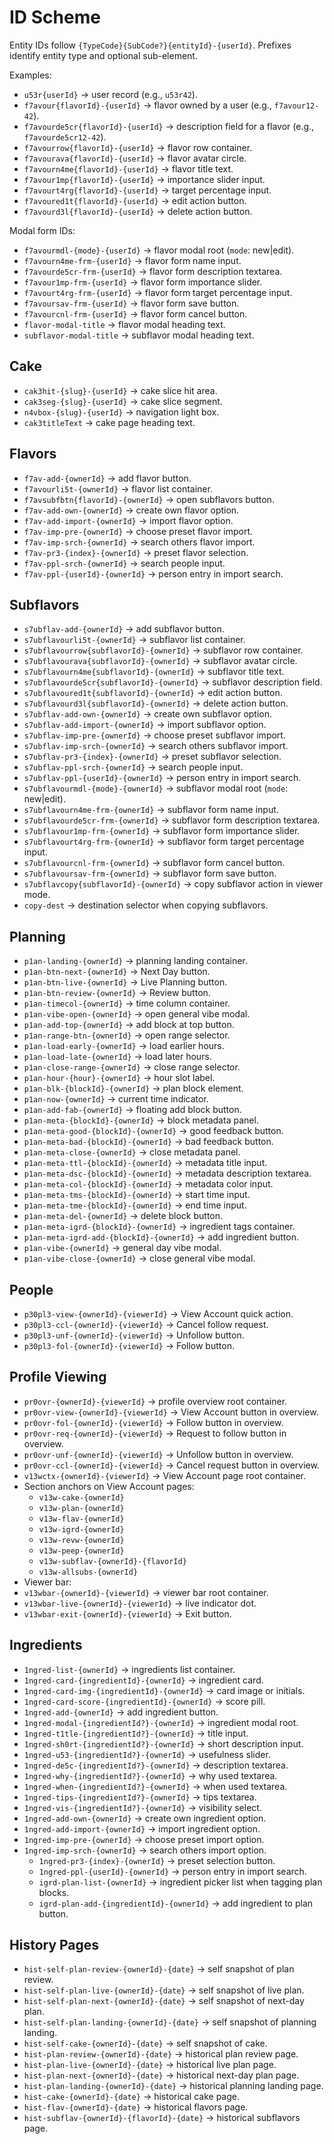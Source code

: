 # ID Scheme

Entity IDs follow `{TypeCode}{SubCode?}{entityId}-{userId}`. Prefixes identify entity type and optional sub-element.

Examples:

- `u53r{userId}` → user record (e.g., `u53r42`).
- `f7avour{flavorId}-{userId}` → flavor owned by a user (e.g., `f7avour12-42`).
- `f7avourde5cr{flavorId}-{userId}` → description field for a flavor (e.g., `f7avourde5cr12-42`).
- `f7avourrow{flavorId}-{userId}` → flavor row container.
- `f7avourava{flavorId}-{userId}` → flavor avatar circle.
- `f7avourn4me{flavorId}-{userId}` → flavor title text.
- `f7avour1mp{flavorId}-{userId}` → importance slider input.
- `f7avourt4rg{flavorId}-{userId}` → target percentage input.
- `f7avoured1t{flavorId}-{userId}` → edit action button.
- `f7avourd3l{flavorId}-{userId}` → delete action button.

Modal form IDs:

- `f7avourmdl-{mode}-{userId}` → flavor modal root (`mode`: new|edit).
- `f7avourn4me-frm-{userId}` → flavor form name input.
- `f7avourde5cr-frm-{userId}` → flavor form description textarea.
- `f7avour1mp-frm-{userId}` → flavor form importance slider.
- `f7avourt4rg-frm-{userId}` → flavor form target percentage input.
- `f7avoursav-frm-{userId}` → flavor form save button.
- `f7avourcnl-frm-{userId}` → flavor form cancel button.
- `flavor-modal-title` → flavor modal heading text.
- `subflavor-modal-title` → subflavor modal heading text.

## Cake

- `cak3hit-{slug}-{userId}` → cake slice hit area.
- `cak3seg-{slug}-{userId}` → cake slice segment.
- `n4vbox-{slug}-{userId}` → navigation light box.
- `cak3titleText` → cake page heading text.

## Flavors

- `f7av-add-{ownerId}` → add flavor button.
- `f7avourli5t-{ownerId}` → flavor list container.
- `f7avsubfbtn{flavorId}-{ownerId}` → open subflavors button.
- `f7av-add-own-{ownerId}` → create own flavor option.
- `f7av-add-import-{ownerId}` → import flavor option.
- `f7av-imp-pre-{ownerId}` → choose preset flavor import.
- `f7av-imp-srch-{ownerId}` → search others flavor import.
- `f7av-pr3-{index}-{ownerId}` → preset flavor selection.
- `f7av-ppl-srch-{ownerId}` → search people input.
- `f7av-ppl-{userId}-{ownerId}` → person entry in import search.

## Subflavors

- `s7ubflav-add-{ownerId}` → add subflavor button.
- `s7ubflavourli5t-{ownerId}` → subflavor list container.
- `s7ubflavourrow{subflavorId}-{ownerId}` → subflavor row container.
- `s7ubflavourava{subflavorId}-{ownerId}` → subflavor avatar circle.
- `s7ubflavourn4me{subflavorId}-{ownerId}` → subflavor title text.
- `s7ubflavourde5cr{subflavorId}-{ownerId}` → subflavor description field.
- `s7ubflavoured1t{subflavorId}-{ownerId}` → edit action button.
- `s7ubflavourd3l{subflavorId}-{ownerId}` → delete action button.
- `s7ubflav-add-own-{ownerId}` → create own subflavor option.
- `s7ubflav-add-import-{ownerId}` → import subflavor option.
- `s7ubflav-imp-pre-{ownerId}` → choose preset subflavor import.
- `s7ubflav-imp-srch-{ownerId}` → search others subflavor import.
- `s7ubflav-pr3-{index}-{ownerId}` → preset subflavor selection.
- `s7ubflav-ppl-srch-{ownerId}` → search people input.
- `s7ubflav-ppl-{userId}-{ownerId}` → person entry in import search.
- `s7ubflavourmdl-{mode}-{ownerId}` → subflavor modal root (`mode`: new|edit).
- `s7ubflavourn4me-frm-{ownerId}` → subflavor form name input.
- `s7ubflavourde5cr-frm-{ownerId}` → subflavor form description textarea.
- `s7ubflavour1mp-frm-{ownerId}` → subflavor form importance slider.
- `s7ubflavourt4rg-frm-{ownerId}` → subflavor form target percentage input.
- `s7ubflavourcnl-frm-{ownerId}` → subflavor form cancel button.
- `s7ubflavoursav-frm-{ownerId}` → subflavor form save button.
- `s7ubflavcopy{subflavorId}-{ownerId}` → copy subflavor action in viewer mode.
- `copy-dest` → destination selector when copying subflavors.

## Planning

- `p1an-landing-{ownerId}` → planning landing container.
- `p1an-btn-next-{ownerId}` → Next Day button.
- `p1an-btn-live-{ownerId}` → Live Planning button.
- `p1an-btn-review-{ownerId}` → Review button.
- `p1an-timecol-{ownerId}` → time column container.
- `p1an-vibe-open-{ownerId}` → open general vibe modal.
- `p1an-add-top-{ownerId}` → add block at top button.
- `p1an-range-btn-{ownerId}` → open range selector.
- `p1an-load-early-{ownerId}` → load earlier hours.
- `p1an-load-late-{ownerId}` → load later hours.
- `p1an-close-range-{ownerId}` → close range selector.
- `p1an-hour-{hour}-{ownerId}` → hour slot label.
- `p1an-blk-{blockId}-{ownerId}` → plan block element.
- `p1an-now-{ownerId}` → current time indicator.
- `p1an-add-fab-{ownerId}` → floating add block button.
- `p1an-meta-{blockId}-{ownerId}` → block metadata panel.
- `p1an-meta-good-{blockId}-{ownerId}` → good feedback button.
- `p1an-meta-bad-{blockId}-{ownerId}` → bad feedback button.
- `p1an-meta-close-{ownerId}` → close metadata panel.
- `p1an-meta-ttl-{blockId}-{ownerId}` → metadata title input.
- `p1an-meta-dsc-{blockId}-{ownerId}` → metadata description textarea.
- `p1an-meta-col-{blockId}-{ownerId}` → metadata color input.
- `p1an-meta-tms-{blockId}-{ownerId}` → start time input.
- `p1an-meta-tme-{blockId}-{ownerId}` → end time input.
- `p1an-meta-del-{ownerId}` → delete block button.
- `p1an-meta-igrd-{blockId}-{ownerId}` → ingredient tags container.
- `p1an-meta-igrd-add-{blockId}-{ownerId}` → add ingredient button.
- `p1an-vibe-{ownerId}` → general day vibe modal.
- `p1an-vibe-close-{ownerId}` → close general vibe modal.

## People

- `p30pl3-view-{ownerId}-{viewerId}` → View Account quick action.
- `p30pl3-ccl-{ownerId}-{viewerId}` → Cancel follow request.
- `p30pl3-unf-{ownerId}-{viewerId}` → Unfollow button.
- `p30pl3-fol-{ownerId}-{viewerId}` → Follow button.

## Profile Viewing

- `pr0ovr-{ownerId}-{viewerId}` → profile overview root container.
- `pr0ovr-view-{ownerId}-{viewerId}` → View Account button in overview.
- `pr0ovr-fol-{ownerId}-{viewerId}` → Follow button in overview.
- `pr0ovr-req-{ownerId}-{viewerId}` → Request to follow button in overview.
- `pr0ovr-unf-{ownerId}-{viewerId}` → Unfollow button in overview.
- `pr0ovr-ccl-{ownerId}-{viewerId}` → Cancel request button in overview.
- `v13wctx-{ownerId}-{viewerId}` → View Account page root container.
- Section anchors on View Account pages:
  - `v13w-cake-{ownerId}`
  - `v13w-plan-{ownerId}`
  - `v13w-flav-{ownerId}`
  - `v13w-igrd-{ownerId}`
  - `v13w-revw-{ownerId}`
  - `v13w-peep-{ownerId}`
  - `v13w-subflav-{ownerId}-{flavorId}`
  - `v13w-allsubs-{ownerId}`
- Viewer bar:
- `v13wbar-{ownerId}-{viewerId}` → viewer bar root container.
- `v13wbar-live-{ownerId}-{viewerId}` → live indicator dot.
- `v13wbar-exit-{ownerId}-{viewerId}` → Exit button.

## Ingredients

- `1ngred-list-{ownerId}` → ingredients list container.
- `1ngred-card-{ingredientId}-{ownerId}` → ingredient card.
- `1ngred-card-img-{ingredientId}-{ownerId}` → card image or initials.
- `1ngred-card-score-{ingredientId}-{ownerId}` → score pill.
- `1ngred-add-{ownerId}` → add ingredient button.
- `1ngred-modal-{ingredientId?}-{ownerId}` → ingredient modal root.
- `1ngred-t1tle-{ingredientId?}-{ownerId}` → title input.
- `1ngred-sh0rt-{ingredientId?}-{ownerId}` → short description input.
- `1ngred-u53-{ingredientId?}-{ownerId}` → usefulness slider.
- `1ngred-de5c-{ingredientId?}-{ownerId}` → description textarea.
- `1ngred-why-{ingredientId?}-{ownerId}` → why used textarea.
- `1ngred-when-{ingredientId?}-{ownerId}` → when used textarea.
- `1ngred-tips-{ingredientId?}-{ownerId}` → tips textarea.
- `1ngred-vis-{ingredientId?}-{ownerId}` → visibility select.
- `1ngred-add-own-{ownerId}` → create own ingredient option.
- `1ngred-add-import-{ownerId}` → import ingredient option.
- `1ngred-imp-pre-{ownerId}` → choose preset import option.
- `1ngred-imp-srch-{ownerId}` → search others import option.
  - `1ngred-pr3-{index}-{ownerId}` → preset selection button.
  - `1ngred-ppl-{userId}-{ownerId}` → person entry in import search.
  - `igrd-plan-list-{ownerId}` → ingredient picker list when tagging plan blocks.
  - `igrd-plan-add-{ingredientId}-{ownerId}` → add ingredient to plan button.

## History Pages

- `hist-self-plan-review-{ownerId}-{date}` → self snapshot of plan review.
- `hist-self-plan-live-{ownerId}-{date}` → self snapshot of live plan.
- `hist-self-plan-next-{ownerId}-{date}` → self snapshot of next-day plan.
- `hist-self-plan-landing-{ownerId}-{date}` → self snapshot of planning landing.
- `hist-self-cake-{ownerId}-{date}` → self snapshot of cake.
- `hist-plan-review-{ownerId}-{date}` → historical plan review page.
- `hist-plan-live-{ownerId}-{date}` → historical live plan page.
- `hist-plan-next-{ownerId}-{date}` → historical next-day plan page.
- `hist-plan-landing-{ownerId}-{date}` → historical planning landing page.
- `hist-cake-{ownerId}-{date}` → historical cake page.
- `hist-flav-{ownerId}-{date}` → historical flavors page.
- `hist-subflav-{ownerId}-{flavorId}-{date}` → historical subflavors page.
